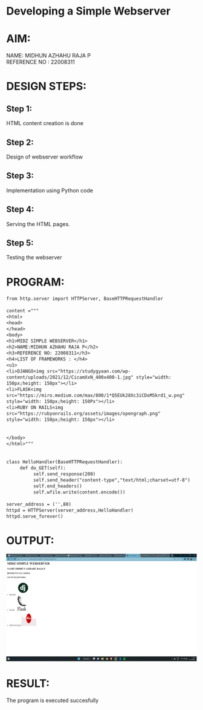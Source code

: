 # Developing a Simple Webserver

# AIM:

NAME: MIDHUN AZHAHU RAJA P  
REFERENCE NO : 22008311
# DESIGN STEPS:

## Step 1:

HTML content creation is done

## Step 2:

Design of webserver workflow

## Step 3:

Implementation using Python code

## Step 4:

Serving the HTML pages.

## Step 5:

Testing the webserver

# PROGRAM:
```
from http.server import HTTPServer, BaseHTTPRequestHandler

content ="""
<html>
<head>
</head>
<body>
<h1>MIDZ SIMPLE WEBSERVER</h1>
<h2>NAME:MIDHUN AZHAHU RAJA P</h2>
<h3>REFERENCE NO: 22008311</h3>
<h4>LIST OF FRAMEWORKS : </h4>
<u1>
<li>DJANGO<img src="https://studygyaan.com/wp-content/uploads/2021/12/CicamXxN_400x400-1.jpg" style="width: 150px;height: 150px"></li>
<li>FLASK<img src="https://miro.medium.com/max/800/1*Q5EUk28Xc3iCDoMSkrd1_w.png" style="width: 150px;height: 150Px"></li>
<li>RUBY ON RAILS<img src="https://rubyonrails.org/assets/images/opengraph.png" style="width: 150px;height: 150px"></li>


</body>
</html>"""


class HelloHandler(BaseHTTPRequestHandler):  
     def do_GET(self):
          self.send_response(200)
          self.send_header("content-type","text/html;charset=utf-8")
          self.end_headers()
          self.wfile.write(content.encode())

server_address = ('',80)
httpd = HTTPServer(server_address,HelloHandler)
httpd.serve_forever()
```
# OUTPUT:

![MIDZ_DI](midz_simpweb.png)

# RESULT:
The program is executed succesfully
